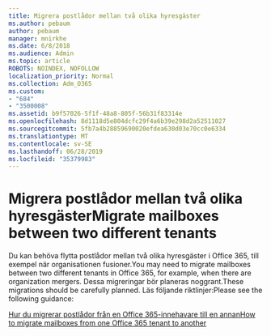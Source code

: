 ```yaml
---
title: Migrera postlådor mellan två olika hyresgäster
ms.author: pebaum
author: pebaum
manager: mnirkhe
ms.date: 6/8/2018
ms.audience: Admin
ms.topic: article
ROBOTS: NOINDEX, NOFOLLOW
localization_priority: Normal
ms.collection: Adm_O365
ms.custom:
- "684"
- "3500008"
ms.assetid: b9f57026-5f1f-48a8-805f-56b31f83314e
ms.openlocfilehash: 8d1118d5e804dcfc29f4a6b39e298d2a52511027
ms.sourcegitcommit: 5fb7a4b28859690020efdea630d03e70cc0e6334
ms.translationtype: MT
ms.contentlocale: sv-SE
ms.lasthandoff: 06/28/2019
ms.locfileid: "35379983"
---
```

# <a name="migrate-mailboxes-between-two-different-tenants"></a><span data-ttu-id="7dadf-102">Migrera postlådor mellan två olika hyresgäster</span><span class="sxs-lookup"><span data-stu-id="7dadf-102">Migrate mailboxes between two different tenants</span></span>

<span data-ttu-id="7dadf-103">Du kan behöva flytta postlådor mellan två olika hyresgäster i Office 365, till exempel när organisationen fusioner.</span><span class="sxs-lookup"><span data-stu-id="7dadf-103">You may need to migrate mailboxes between two different tenants in Office 365, for example, when there are organization mergers.</span></span> <span data-ttu-id="7dadf-104">Dessa migreringar bör planeras noggrant.</span><span class="sxs-lookup"><span data-stu-id="7dadf-104">These migrations should be carefully planned.</span></span> <span data-ttu-id="7dadf-105">Läs följande riktlinjer:</span><span class="sxs-lookup"><span data-stu-id="7dadf-105">Please see the following guidance:</span></span>
  
[<span data-ttu-id="7dadf-106">Hur du migrerar postlådor från en Office 365-innehavare till en annan</span><span class="sxs-lookup"><span data-stu-id="7dadf-106">How to migrate mailboxes from one Office 365 tenant to another</span></span>](https://support.office.com/article/how-to-migrate-mailboxes-from-one-office-365-tenant-to-another-65af7d77-3e79-44d4-9173-04fd991358b7)
  